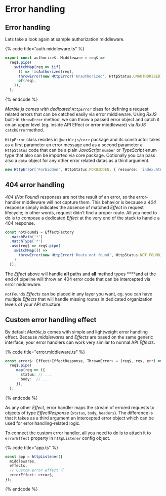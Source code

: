 # Error handling

## Error handling

Lets take a look again at sample authorization middleware.

{% code title="auth.middleware.ts" %}
```typescript
export const authorize$: Middleware = req$ =>
  req$.pipe(
    switchMap(req => iif(
      () => !isAuthorized(req),
      throwError(new HttpError('Unauthorized', HttpStatus.UNAUTHORIZED)),
      of(req),
    )),
  );
```
{% endcode %}

_Marble.js comes with dedicated `HttpError`_ class for defining a request related errors that can be catched easily via error middleware. Using _RxJS_ built-in `throwError` method, we can throw a passed error object and catch it on an upper level \(eg. inside API Effect or error middleware\) via _RxJS_ `catchError`method.

`HttpError` class resides in `@marblejs/core` package and its constructor takes as a first parameter an error message and as a second parameter a `HttpStatus` code that can be a plain _JavaScript_ `number` or _TypeScript_ enum type that also can be imported via core package. Optionally you can pass also a `data` object for any other error related datas as a third argument.

```typescript
new HttpError('Forbidden', HttpStatus.FORBIDDEN, { resource: 'index.html' });
```

## 404 error handling

_404 \(Not Found\)_ responses are not the result of an error, so the error-handler middleware will not capture them. This behavior is because a _404_ response simply indicates the absence of matched _Effect_ in request lifecycle; in other words, request didn't find a proper route. All you need to do is to compose a dedicated _Effect_ at the very end of the stack to handle a 404 response.

```typescript
const notFound$ = EffectFactory
  .matchPath('*')
  .matchType('*')
  .use(req$ => req$.pipe(
    switchMap(() =>
      throwError(new HttpError('Route not found', HttpStatus.NOT_FOUND))
    )
  ));
```

The _Effect_ above will handle **all** paths and **all** method types ****and at the end of pipeline will throw an 404 error code that can be intercepted via error middleware.

`notFound$` _Effects_ can be placed in any layer you want, eg. you can have multiple _Effects_ that will handle missing routes in dedicated organization levels of your API structure.

## Custom error handling effect

By default _Marble.js_ comes with simple and lightweight error handling effect. Because _middlewares_ and _Effects_ are based on the same generic interface, your error handlers can work very similar to normal API _Effects_.

{% code title="error.middleware.ts" %}
```typescript
const error$: Effect<EffectResponse, ThrownError> = (req$, res, err) =>
  req$.pipe(
     map(req => ({
       status: // ...
       body:  // ...
     }),
  );
```
{% endcode %}

As any other _Effect_, error handler maps the stream of errored requests to objects of type _EffectResponse_ \(`status`, `body`, `headers`\). The difference is that it takes as a third argument an intercepted error object which can be used for error handling-related logic.

To connect the custom error handler, all you need to do is to attach it to `errorEffect` property in `httpListener` config object.

{% code title="app.ts" %}
```typescript
const app = httpListener({
  middlewares,
  effects,
  // Custom error effect 👇
  errorEffect: error$,
});
```
{% endcode %}



